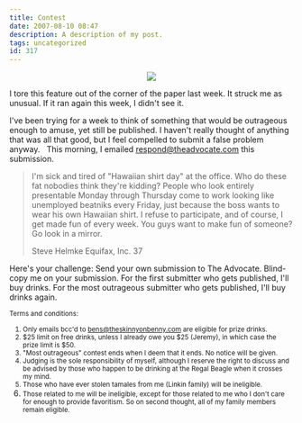 ```yaml
---
title: Contest
date: 2007-08-10 08:47
description: A description of my post.
tags: uncategorized
id: 317
---
```

<center><img src="/img/inmatephonecalls.jpg" /></center>

I tore this feature out of the corner of the paper last week.  It struck me as unusual.  If it ran again this week, I didn't see it.

I've been trying for a week to think of something that would be outrageous enough to amuse, yet still be published.  I haven't really thought of anything that was all that good, but I feel compelled to submit a false problem anyway.
<span class="spanEndPreview">&nbsp;</span>
This morning, I emailed <a href="mailto:respond@theadvocate.com">respond@theadvocate.com</a> this submission.

<blockquote>I'm sick and tired of "Hawaiian shirt day" at the office.  Who do these fat nobodies think they're kidding?  People who look entirely presentable Monday through Thursday come to work looking like unemployed beatniks every Friday, just because the boss wants to wear his own Hawaiian shirt.  I refuse to participate, and of course, I get made fun of every week.  You guys want to make fun of someone?  Go look in a mirror.

Steve Helmke
Equifax, Inc.
37</blockquote>

Here's your challenge:  Send your own submission to The Advocate.  Blind-copy me on your submission.  For the first submitter who gets published, I'll buy drinks.  For the most outrageous submitter who gets published, I'll buy drinks again.

<small>Terms and conditions:

1.  Only emails bcc'd to bens@theskinnyonbenny.com are eligible for prize drinks.
2.  $25 limit on free drinks, unless I already owe you $25 (Jeremy), in which case the prize limit is $50.
3.  "Most outrageous" contest ends when I deem that it ends.  No notice will be given.
4.  Judging is the sole responsibility of myself, although I reserve the right to discuss and be advised by those who happen to be drinking at the Regal Beagle when it crosses my mind.
5.  Those who have ever stolen tamales from me (Linkin family) will be ineligible.
6.  Those related to me will be ineligible, except for those related to me who I don't care for enough to provide favoritism.  So on second thought, all of my family members remain eligible.</small>